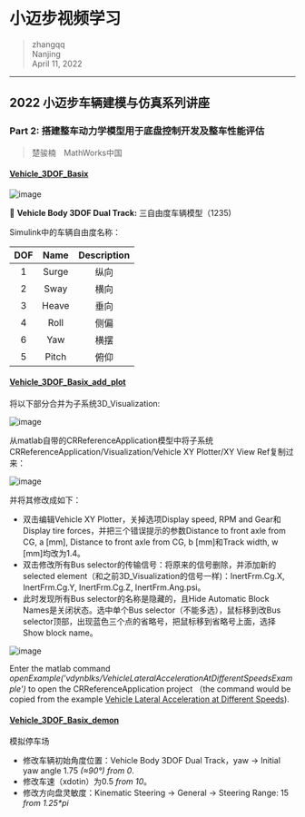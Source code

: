 # 小迈步视频学习

>zhangqq  
>Nanjing  
>April 11, 2022
---



## 2022 小迈步车辆建模与仿真系列讲座
### Part 2: 搭建整车动力学模型用于底盘控制开发及整车性能评估
>楚骏楠&emsp;MathWorks中国

#### [Vehicle_3DOF_Basix](Vehicle_3DOF_Basix.slx)

  ![image](https://user-images.githubusercontent.com/48160597/162764920-a7d72f55-d1e1-47a2-88ca-6f86e7eb0d22.png)

🌾 **Vehicle Body 3DOF Dual Track:** 三自由度车辆模型（1235)

Simulink中的车辆自由度名称：

  | DOF | Name | Description |
  | :-: | :-: | :-: |
  | 1 | Surge | 纵向 |
  | 2 | Sway | 横向 |
  | 3 | Heave | 垂向 |
  | 4 | Roll | 侧偏 |
  | 6 | Yaw | 横摆 |
  | 5 | Pitch | 俯仰 |
  

#### [Vehicle_3DOF_Basix_add_plot](Vehicle_3DOF_Basix_add_plot.slx)
  
将以下部分合并为子系统3D_Visualization:

  ![image](https://user-images.githubusercontent.com/48160597/162965023-124d6cfe-71ad-4996-8ad9-225c04f3e696.png)


从matlab自带的CRReferenceApplication模型中将子系统CRReferenceApplication/Visualization/Vehicle XY Plotter/XY View Ref复制过来：

  ![image](https://user-images.githubusercontent.com/48160597/162964703-8468c7a4-c3dc-47f9-96d5-5f30e9eba04e.png)
  
并将其修改成如下：
  - 双击编辑Vehicle XY Plotter，关掉选项Display speed, RPM and Gear和Display tire forces，并把三个错误提示的参数Distance to front axle from CG, a [mm], Distance to front axle from CG, b [mm]和Track width, w [mm]均改为1.4。
  - 双击修改所有Bus selector的传输信号：将原来的信号删除，并添加新的selected element（和之前3D_Visualization的信号一样)：InertFrm.Cg.X, InertFrm.Cg.Y, InertFrm.Cg.Z, InertFrm.Ang.psi。
  - 此时发现所有Bus selector的名称是隐藏的，且Hide Automatic Block Names是关闭状态。选中单个Bus selector（不能多选），鼠标移到改Bus selector顶部，出现蓝色三个点的省略号，把鼠标移到省略号上面，选择Show block name。
  
  ![image](https://user-images.githubusercontent.com/48160597/162971916-b0b66e03-93b3-421f-a121-80c252061794.png)



Enter the matlab command *openExample('vdynblks/VehicleLateralAccelerationAtDifferentSpeedsExample')* to open the CRReferenceApplication project （the command would be copied from the example [Vehicle Lateral Acceleration at Different Speeds](https://www.mathworks.com/help/vdynblks/ug/vehicle-lateral-dynamics-at-different-speeds.html?searchHighlight=CRReferenceApplication&s_tid=srchtitle_CRReferenceApplication_1)).

#### [Vehicle_3DOF_Basix_demon](Vehicle_3DOF_Basix_demon.slx)

模拟停车场


  - 修改车辆初始角度位置：Vehicle Body 3DOF Dual Track，yaw -> Initial yaw angle 1.75 *(≈90°) from 0*.
  - 修改车速（xdotin）为0.5 *from 10*。
  - 修改方向盘灵敏度：Kinematic Steering -> General -> Steering Range: 15 *from 1.25\*pi*



